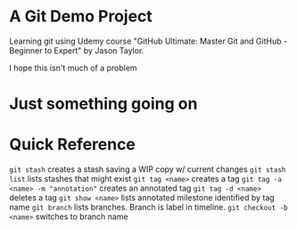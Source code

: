 # A Git Demo Project

Learning git using Udemy course "GitHub Ultimate: Master Git and GitHub - Beginner to Expert" by Jason Taylor.

I hope this isn't much of a problem

# Just something going on

# Quick Reference
`git stash` creates a stash saving a WIP copy w/ current changes
`git stash list` lists stashes that might exist
`git tag <name>` creates a tag
`git tag -a <name> -m "annotation"` creates an annotated tag
`git tag -d <name>` deletes a tag
`git show <name>` lists annotated milestone identified by tag name
`git branch` lists branches. Branch is label in timeline.
`git checkout -b <name>` switches to branch name
